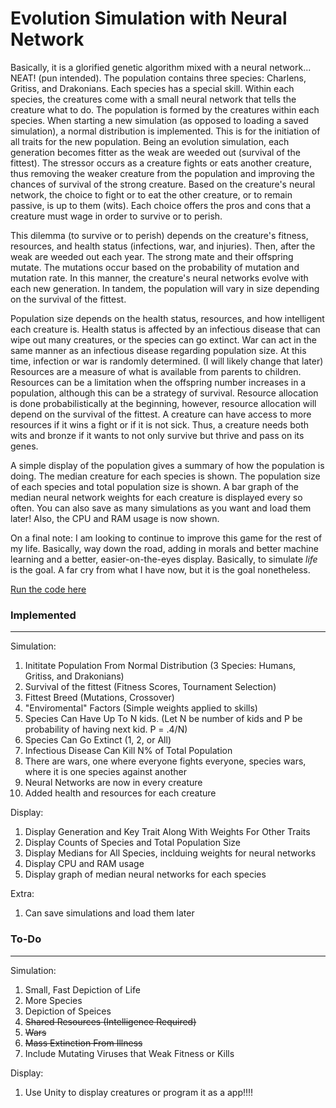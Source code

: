 # Evolution Simulation with Neural Network
Basically, it is a glorified genetic algorithm mixed with a neural network... NEAT! (pun intended). The population contains three species: Charlens, Gritiss, and Drakonians. Each species has a special skill. Within each species, the creatures come with a small neural network that tells the creature what to do. The population is formed by the creatures within each species. When starting a new simulation (as opposed to loading a saved simulation), a normal distribution is implemented. This is for the initiation of all traits for the new population. Being an evolution simulation, each generation becomes fitter as the weak are weeded out (survival of the fittest). The stressor occurs as a creature fights or eats another creature, thus removing the weaker creature from the population and improving the chances of survival of the strong creature. Based on the creature's neural network, the choice to fight or to eat the other creature, or to remain passive, is up to them (wits). Each choice offers the pros and cons that a creature must wage in order to survive or to perish. 

This dilemma (to survive or to perish) depends on the creature's fitness, resources, and health status (infections, war, and injuries). Then, after the weak are weeded out each year. The strong mate and their offspring mutate. The mutations occur based on the probability of mutation and mutation rate. In this manner, the creature's neural networks evolve with each new generation. In tandem, the population will vary in size depending on the survival of the fittest.

Population size depends on the health status, resources, and how intelligent each creature is. Health status is affected by an infectious disease that can wipe out many creatures, or the species can go extinct. War can act in the same manner as an infectious disease regarding population size. At this time, infection or war is randomly determined. (I will likely change that later) Resources are a measure of what is available from parents to children. Resources can be a limitation when the offspring number increases in a population, although this can be a strategy of survival. Resource allocation is done probabilistically at the beginning, however, resource allocation will depend on the survival of the fittest. A creature can have access to more resources if it wins a fight or if it is not sick. Thus, a creature needs both wits and bronze if it wants to not only survive but thrive and pass on its genes.

A simple display of the population gives a summary of how the population is doing. The median creature for each species is shown. The population size of each species and total population size is shown. A bar graph of the median neural network weights for each creature is displayed every so often. You can also save as many simulations as you want and load them later! Also, the CPU and RAM usage is now shown.

On a final note:
  I am looking to continue to improve this game for the rest of my life. Basically, way down the road, adding in morals and better         machine learning and a better, easier-on-the-eyes display. Basically,  to simulate *life* is the goal. A far cry from what I have now,   but it is the goal nonetheless. 

[Run the code here](https://repl.it/@n113/My-Simple-Simjulation-v2)


### Implemented
***

Simulation:
  1. Inititate Population From Normal Distribution (3 Species: Humans, Gritiss, and Drakonians)
  2. Survival of the fittest (Fitness Scores, Tournament Selection)
  3. Fittest Breed (Mutations, Crossover)
  4. "Enviromental" Factors (Simple weights applied to skills)
  5. Species Can Have Up To N kids. (Let N be number of kids and P be probability of having next kid. P = .4/N)
  6. Species Can Go Extinct (1, 2, or All)
  7. Infectious Disease Can Kill N% of Total Population
  8. There are wars, one where everyone fights everyone, species wars, where it is one species against another
  9. Neural Networks are now in every creature 
  10. Added health and resources for each creature

Display:
  1. Display Generation and Key Trait Along With Weights For Other Traits
  2. Display Counts of Species and Total Population Size
  3. Display Medians for All Species, inclduing weights for neural networks
  4. Display CPU and RAM usage
  5. Display graph of median neural networks for each species

Extra:
  1. Can save simulations and load them later


### To-Do
***

Simulation:
  1. Small, Fast Depiction of Life
  2. More Species
  3. Depiction of Speices
  4. ~~Shared Resources (Intelligence Required)~~
  5. ~~Wars~~
  6. ~~Mass Extinction From Illness~~
  7. Include Mutating Viruses that Weak Fitness or Kills

Display:
  1. Use Unity to display creatures or program it as a app!!!!
